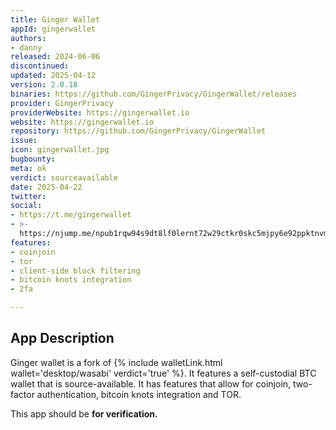 ```yaml
---
title: Ginger Wallet
appId: gingerwallet
authors:
- danny
released: 2024-06-06
discontinued: 
updated: 2025-04-12
version: 2.0.18
binaries: https://github.com/GingerPrivacy/GingerWallet/releases
provider: GingerPrivacy
providerWebsite: https://gingerwallet.io
website: https://gingerwallet.io
repository: https://github.com/GingerPrivacy/GingerWallet
issue: 
icon: gingerwallet.jpg
bugbounty: 
meta: ok
verdict: sourceavailable
date: 2025-04-22
twitter: 
social:
- https://t.me/gingerwallet
- >-
  https://njump.me/npub1rqw94s9dt8lf0lernt72w29ctkr0skc5mjpy6e92ppktnvms0kwq540l8l
features:
- coinjoin
- tor
- client-side block filtering
- bitcoin knots integration
- 2fa

---
```


## App Description

Ginger wallet is a fork of {% include walletLink.html wallet='desktop/wasabi' verdict='true' %}. It features a self-custodial BTC wallet that is source-available. It has features that allow for coinjoin, two-factor authentication, bitcoin knots integration and TOR. 

This app should be **for verification.**
